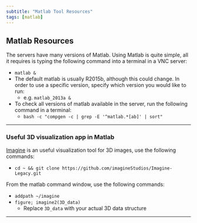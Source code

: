 ```yaml
---
subtitle: "Matlab Tool Resources"
tags: [matlab]
---
```


## Matlab Resources

The servers have many versions of Matlab. Using Matlab is quite simple, all it requires is typing the following command into a terminal in a VNC server:

- `matlab &`
- The default matlab is usually R2015b, although this could change. In order to use a specific version, specify which version you would like to run:
  - e.g. `matlab_2013a &`
- To check all versions of matlab available in the server, run the following command in a terminal:
  - `bash -c "compgen -c | grep -E '^matlab.*[ab]' | sort"`

---

### Useful 3D visualization app in Matlab

[Imagine](https://github.com/imagineStudios/Imagine-Legacy) is an useful visualization tool for 3D images, use the following commands:

- `cd ~ && git clone https://github.com/imagineStudios/Imagine-Legacy.git`

From the matlab command window, use the following commands:

- `addpath ~/imagine`
- `figure; imagine2(3D_data)`
  - Replace `3D_data` with your actual 3D data structure

---
